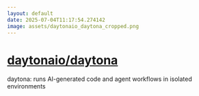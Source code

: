```yaml
---
layout: default
date: 2025-07-04T11:17:54.274142
image: assets/daytonaio_daytona_cropped.png
---
```


# [daytonaio/daytona](https://github.com/daytonaio/daytona)

daytona: runs AI-generated code and agent workflows in isolated environments
